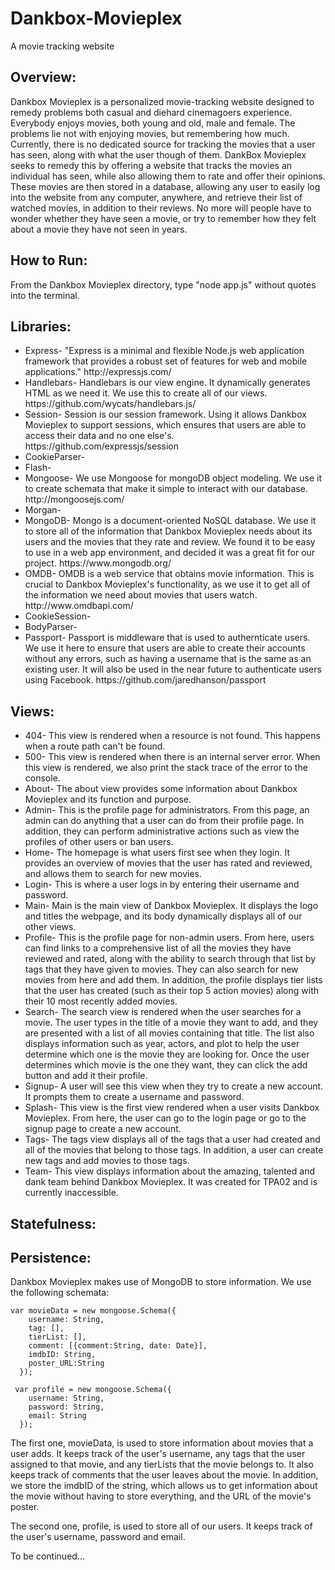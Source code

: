 # Dankbox-Movieplex
A movie tracking website

<h2>Overview:</h2>
<p>Dankbox Movieplex is a personalized movie-tracking website designed to remedy problems both casual and diehard cinemagoers experience. Everybody enjoys movies, both young and old, male and female. The problems lie not with enjoying movies, but remembering how much. Currently, there is no dedicated source for tracking the movies that a user has seen, along with what the user though of them. DankBox Movieplex seeks to remedy this by offering a website that tracks the movies an individual has seen, while also allowing them to rate and offer their opinions. These movies are then stored in a database, allowing any user to easily log into the website from any computer, anywhere, and retrieve their list of watched movies, in addition to their reviews. No more will people have to wonder whether they have seen a movie, or try to remember how they felt about a movie they have not seen in years.</p>

<h2>How to Run:</h2>
<p>From the Dankbox Movieplex directory, type "node app.js" without quotes into the terminal.</p>

<h2>Libraries:</h2>
<ul>
<li>Express- "Express is a minimal and flexible Node.js web application framework that provides a robust set of features for web and mobile applications." http://expressjs.com/</li>
<li>Handlebars- Handlebars is our view engine. It dynamically generates HTML as we need it. We use this to create all of our views. https://github.com/wycats/handlebars.js/</li>
<li>Session- Session is our session framework. Using it allows Dankbox Movieplex to support sessions, which ensures that users are able to access their data and no one else's. https://github.com/expressjs/session</li>
<li>CookieParser-</li>
<li>Flash-</li>
<li>Mongoose- We use Mongoose for mongoDB object modeling. We use it to create schemata that make it simple to interact with our database. http://mongoosejs.com/</li>
<li>Morgan-</li>
<li>MongoDB- Mongo is a document-oriented NoSQL database. We use it to store all of the information that Dankbox Movieplex needs about its users and the movies that they rate and review. We found it to be easy to use in a web app environment, and decided it was a great fit for our project. https://www.mongodb.org/</li>
<li>OMDB- OMDB is a web service that obtains movie information. This is crucial to Dankbox Movieplex's functionality, as we use it to get all of the information we need about movies that users watch. http://www.omdbapi.com/</li>
<li>CookieSession-</li>
<li>BodyParser-</li>
<li>Passport- Passport is middleware that is used to authernticate users. We use it here to ensure that users are able to create their accounts without any errors, such as having a username that is the same as an existing user. It will also be used in the near future to authenticate users using Facebook. https://github.com/jaredhanson/passport</li>
</ul>

<h2>Views:</h2>
<ul>
<li>404- This view is rendered when a resource is not found. This happens when a route path can't be found.</li>
<li>500- This view is rendered when there is an internal server error. When this view is rendered, we also print the stack trace of the error to the console.</li>
<li>About- The about view provides some information about Dankbox Movieplex and its function and purpose. </li>
<li>Admin- This is the profile page for administrators. From this page, an admin can do anything that a user can do from their profile page. In addition, they can perform administrative actions such as view the profiles of other users or ban users.</li>
<li>Home- The homepage is what users first see when they login. It provides an overview of movies that the user has rated and reviewed, and allows them to search for new movies.</li>
<li>Login- This is where a user logs in by entering their username and password.</li>
<li>Main- Main is the main view of Dankbox Movieplex. It displays the logo and titles the webpage, and its body dynamically displays all of our other views.</li>
<li>Profile- This is the profile page for non-admin users. From here, users can find links to a comprehensive list of all the movies they have reviewed and rated, along with the ability to search through that list by tags that they have given to movies. They can also search for new movies from here and add them. In addition, the profile displays tier lists that the user has created (such as their top 5 action movies) along with their 10 most recently added movies.</li>
<li>Search- The search view is rendered when the user searches for a movie. The user types in the title of a movie they want to add, and they are presented with a list of all movies containing that title. The list also displays information such as year, actors, and plot to help the user determine which one is the movie they are looking for. Once the user determines which movie is the one they want, they can click the add button and add it their profile.</li>
<li>Signup- A user will see this view when they try to create a new account. It prompts them to create a username and password.</li>
<li>Splash- This view is the first view rendered when a user visits Dankbox Movieplex. From here, the user can go to the login page or go to the signup page to create a new account.</li>
<li>Tags- The tags view displays all of the tags that a user had created and all of the movies that belong to those tags. In addition, a user can create new tags and add movies to those tags.</li>
<li>Team- This view displays information about the amazing, talented and dank team behind Dankbox Movieplex. It was created for TPA02 and is currently inaccessible.</li>
</ul>

<h2>Statefulness:</h2>

<h2>Persistence:</h2>
<p>Dankbox Movieplex makes use of MongoDB to store information. We use the following schemata:</p>

<pre><code>var movieData = new mongoose.Schema({
    username: String,
    tag: [],
    tierList: [],
    comment: [{comment:String, date: Date}],
    imdbID: String,
    poster_URL:String
  });

 var profile = new mongoose.Schema({
    username: String,
    password: String,
    email: String
  });</code></pre>
<p>The first one, movieData, is used to store information about movies that a user adds. It keeps track of the user's username, any tags that the user assigned to that movie, and any tierLists that the movie belongs to. It also keeps track of comments that the user leaves about the movie. In addition, we store the imdbID of the string, which allows us to get information about the movie without having to store everything, and the URL of the movie's poster.</p>

<p>The second one, profile, is used to store all of our users. It keeps track of the user's username, password and email.</p>

To be continued...

